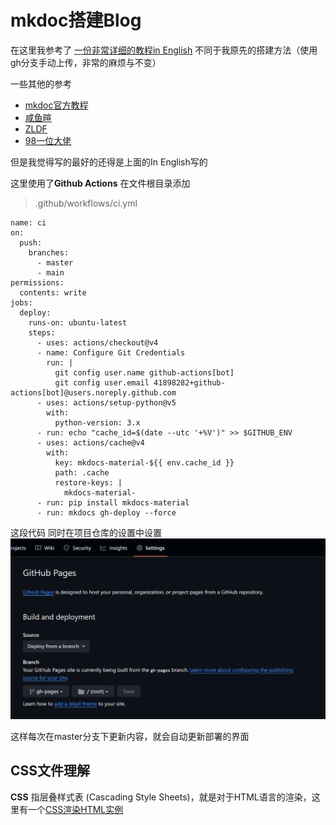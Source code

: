 # mkdoc搭建Blog
在这里我参考了 [一份非常详细的教程in English](https://squidfunk.github.io/mkdocs-material/creating-your-site/) 不同于我原先的搭建方法（使用gh分支手动上传，非常的麻烦与不变）

一些其他的参考
- [mkdoc官方教程](https://www.mkdocs.org/user-guide/)
- [咸鱼暄](https://xuan-insr.github.io/%E6%9D%82%E9%A1%B9/%E5%8D%9A%E5%AE%A2%E6%90%AD%E5%BB%BA%E8%AE%B0%E5%BD%95/#%E5%85%A5%E9%97%A8%E6%95%99%E7%A8%8B)
- [ZLDF](https://zhengliangduanfang.github.io/hmpg_mkdocs/%E6%9D%82%E9%A1%B9/building/)
- [98一位大佬](https://7kevin24.github.io/Tech-guide/Mkdocs%20and%20Material%20theme/)

但是我觉得写的最好的还得是上面的In English写的

这里使用了**Github Actions**
在文件根目录添加
> .github/workflows/ci.yml

```
name: ci 
on:
  push:
    branches:
      - master 
      - main
permissions:
  contents: write
jobs:
  deploy:
    runs-on: ubuntu-latest
    steps:
      - uses: actions/checkout@v4
      - name: Configure Git Credentials
        run: |
          git config user.name github-actions[bot]
          git config user.email 41898282+github-actions[bot]@users.noreply.github.com
      - uses: actions/setup-python@v5
        with:
          python-version: 3.x
      - run: echo "cache_id=$(date --utc '+%V')" >> $GITHUB_ENV 
      - uses: actions/cache@v4
        with:
          key: mkdocs-material-${{ env.cache_id }}
          path: .cache
          restore-keys: |
            mkdocs-material-
      - run: pip install mkdocs-material 
      - run: mkdocs gh-deploy --force
```

这段代码 同时在项目仓库的设置中设置
![](images/2024-04-03-22-37-41.png)

这样每次在master分支下更新内容，就会自动更新部署的界面

## CSS文件理解
**CSS** 指层叠样式表 (Cascading Style Sheets)，就是对于HTML语言的渲染，这里有一个[CSS渲染HTML实例](https://www.runoob.com/try/demo_source/demo_default.htm)

